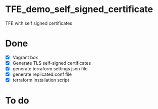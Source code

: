 # TFE_demo_self_signed_certificate
TFE with self signed certificates


# Done
- [x] Vagrant box
- [x] Generate TLS self-signed certificates
- [x] generate terraform settings.json file
- [x] generate replicated.conf file
- [x] terraform installation script

# To do  

